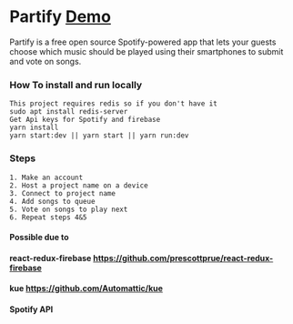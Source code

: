 # Partify [Demo](https://partifystart.herokuapp.com/#/)

Partify is a free open source Spotify-powered app that lets your guests choose which music should be played using their smartphones to submit and vote on songs.

### How To install and run locally
```
This project requires redis so if you don't have it 
sudo apt install redis-server
Get Api keys for Spotify and firebase
yarn install
yarn start:dev || yarn start || yarn run:dev
```

### Steps
```
1. Make an account
2. Host a project name on a device 
3. Connect to project name 
4. Add songs to queue 
5. Vote on songs to play next
6. Repeat steps 4&5
```

#### Possible due to
#### react-redux-firebase https://github.com/prescottprue/react-redux-firebase
#### kue https://github.com/Automattic/kue
#### Spotify API
